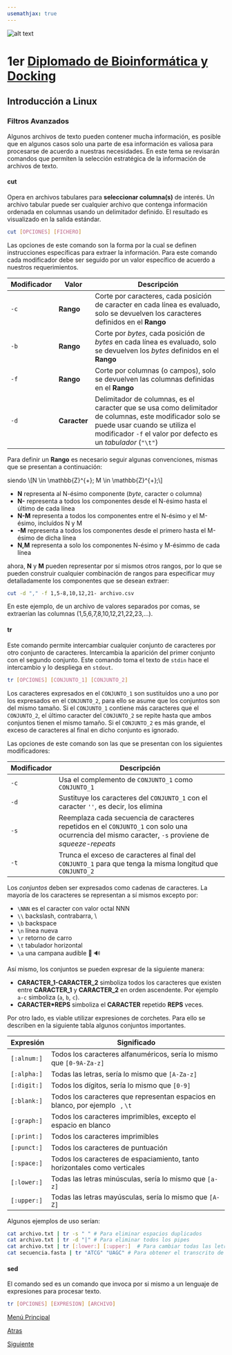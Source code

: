 ```yaml
---
usemathjax: true
---
```

![alt text](https://solariabiodata.com.mx/images/solaria_banner.png "Soluciones de Siguiente Generación")
# 1er [Diplomado de Bioinformática y Docking](../)

## Introducción a Linux

### Filtros Avanzados

Algunos archivos de texto pueden contener mucha información, es posible que en algunos casos solo una parte de esa información es valiosa para procesarse de acuerdo a nuestras necesidades. En este tema se revisarán comandos que permiten la selección estratégica de la información de archivos de texto. 


#### cut

Opera en archivos tabulares para **seleccionar columna(s)** de interés. Un archivo tabular puede ser cualquier archivo que contenga información ordenada en columnas usando un delimitador definido. El resultado es visualizado en la salida estándar. 

```bash
cut [OPCIONES] [FICHERO]
```

Las opciones de este comando son la forma por la cual se definen instrucciones específicas para extraer la información. Para este comando cada modificador debe ser seguido por un valor específico de acuerdo a nuestros requerimientos.

| Modificador | Valor | Descripción |
|--|--|--|
| `-c` | **Rango** | Corte por caracteres, cada posición de caracter en cada línea es evaluado, solo se devuelven los caracteres definidos en el **Rango** |
| `-b` | **Rango** | Corte por _bytes_, cada posición de _bytes_ en cada línea es evaluado, solo se devuelven los _bytes_ definidos en el **Rango** |
| `-f` | **Rango** | Corte por columnas (o campos), solo se devuelven las columnas definidas en el **Rango** |
| `-d` | **Caracter** | Delimitador de columnas, es el caracter que se usa como delimitador de columnas, este modificador solo se puede usar cuando se utiliza el modificador `-f` el valor por defecto es un _tabulador_ (`"\t"`) |

Para definir un **Rango** es necesario seguir algunas convenciones, mismas que se presentan a continuación:

siendo \\[N \in \mathbb{Z}^{+}; M \in \mathbb{Z}^{+};\\]

 - **N** representa al N-ésimo componente (_byte_, caracter o columna)
 - **N-** representa a todos los componentes desde el N-ésimo hasta el último de cada línea
 - **N-M** representa a todos los componentes entre el N-ésimo y el M-ésimo, incluídos N y M
 - **-M** representa a todos los componentes desde el primero hasta el M-ésimo de dicha línea
 - **N,M** representa a solo los componentes N-ésimo y M-ésimmo de cada línea

ahora, **N** y **M** pueden representar por sí mismos otros rangos, por lo que se pueden construir cualquier combinación de rangos para especificar muy detalladamente los componentes que se desean extraer:

```bash
cut -d "," -f 1,5-8,10,12,21- archivo.csv
```

En este ejemplo, de un archivo de valores separados por comas, se extraerían las columnas (1,5,6,7,8,10,12,21,22,23,...).

#### tr

Este comando permite intercambiar cualquier conjunto de caracteres por otro conjunto de caracteres. Intercambia la aparición del primer conjunto con el segundo conjunto. Este comando toma el texto de `stdin` hace el intercambio y lo despliega en `stdout`.

```bash
tr [OPCIONES] [CONJUNTO_1] [CONJUNTO_2]
```
Los caracteres expresados en el `CONJUNTO_1` son sustituídos uno a uno por los expresados en el `CONJUNTO_2`, para ello se asume que los conjuntos son del mismo tamaño. Si el `CONJUNTO_1` contiene más caracteres que el `CONJUNTO_2`, el último caracter del `CONJUNTO_2` se repite hasta que ambos conjuntos tienen el mismo tamaño. Si el `CONJUNTO_2` es más grande, el exceso de caracteres al final en dicho conjunto es ignorado.

Las opciones de este comando son las que se presentan con los siguientes modificadores:

| Modificador | Descripción |
|--|--|
| `-c` | Usa el complemento de `CONJUNTO_1` como `CONJUNTO_1` |
| `-d` | Sustituye los caracteres del `CONJUNTO_1` con el caracter `''`, es decir, los elimina |
| `-s` | Reemplaza cada secuencia de caracteres repetidos en el `CONJUNTO_1` con solo una ocurrencia del mismo caracter, `-s` proviene de _squeeze-repeats_ |
| `-t` | Trunca el exceso de caracteres al final del `CONJUNTO_1` para que tenga la misma longitud que `CONJUNTO_2` |

Los _conjuntos_ deben ser expresados como cadenas de caracteres. La mayoría de los caracteres se representan a sí mismos excepto por:

 - `\NNN` es el caracter con valor octal NNN
 - `\\` backslash, contrabarra, \\ 
 - `\b` backspace
 - `\n` línea nueva
 - `\r` retorno de carro
 - `\t` tabulador horizontal
 - `\a` una campana audible 🔔 🔊

Así mismo, los conjuntos se pueden expresar de la siguiente manera:

 - **CARACTER_1-CARACTER_2** simboliza todos los caracteres que existen entre **CARACTER_1** y **CARACTER_2** en orden ascendente. Por ejemplo `a-c` simboliza (`a`, `b`, `c`).
 - **CARACTER\*REPS** simboliza el **CARACTER** repetido **REPS** veces.

Por otro lado, es viable utilizar expresiones de corchetes. Para ello se describen en la siguiente tabla algunos conjuntos importantes.


| Expresión | Significado |
|--|--|
| `[:alnum:]` | Todos los caracteres alfanuméricos, sería lo mismo que `[0-9A-Za-z]` |
| `[:alpha:]` | Todas las letras, sería lo mismo que `[A-Za-z]` |
| `[:digit:]` | Todos los dígitos, sería lo mismo que `[0-9]` |
| `[:blank:]` | Todos los caracteres que representan espacios en blanco, por ejemplo ` `, `\t` |
| `[:graph:]` | Todos los caracteres imprimibles, excepto el espacio en blanco |
| `[:print:]` | Todos los caracteres imprimibles |
| `[:punct:]` | Todos los caracteres de puntuación |
| `[:space:]` | Todos los caracteres de espaciamiento, tanto horizontales como verticales |
| `[:lower:]` | Todas las letras minúsculas, sería lo mismo que `[a-z]` |
| `[:upper:]` | Todas las letras mayúsculas, sería lo mismo que `[A-Z]` |

Algunos ejemplos de uso serían:

```bash
cat archivo.txt | tr -s " " # Para eliminar espacios duplicados
cat archivo.txt | tr -d "|" # Para eliminar todos los pipes
cat archivo.txt | tr [:lower:] [:upper:]  # Para cambiar todas las letras a mayúsculas
cat secuencia.fasta | tr "ATCG" "UAGC" # Para obtener el transcrito de una secuencia de DNA
```

#### sed

El comando sed es un comando que invoca por si mismo a un lenguaje de expresiones para procesar texto.

```bash
tr [OPCIONES] [EXPRESION] [ARCHIVO]
```




[Menú Principal](../)

[Atras](./operacionesAvanzadasArchivos)

[Siguiente](#)

